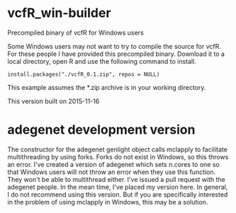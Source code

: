 # vcfR_win-builder
Precompiled binary of vcfR for Windows users



Some Windows users may not want to try to compile the source for vcfR.
For these people I have provided this precompiled binary.
Download it to a local directory, open R and use the following command to install.

    install.packages("./vcfR_0.1.zip", repos = NULL)


This example assumes the *.zip archive is in your working directory.


This version built on 2015-11-16



# adegenet development version

The constructor for the adegenet genlight object calls mclapply to facilitate multithreading by using forks.
Forks do not exist in Windows, so this throws an error.
I've created a version of adegenet which sets n.cores to one so that Windows users will not throw an error when they use this function.
They won't be able to multithread either.
I've issued a pull request with the adegenet people.
In the mean time, I've placed my version here.
In general, I do not recommend using this version.
But if you are specifically interested in the problem of using mclapply in Windows, this may be a solution.




